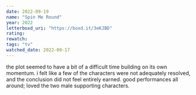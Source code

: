 ```yaml
---
date: 2022-09-19
name: "Spin Me Round"
year: 2022
letterboxd_uri: "https://boxd.it/3eKJBD"
rating: 
rewatch: 
tags: "tv"
watched_date: 2022-09-17
---
```


the plot seemed to have a bit of a difficult time building on its own momentum. i felt like a few of the characters were not adequately resolved, and the conclusion did not feel entirely earned. good performances all around; loved the two male supporting characters.
